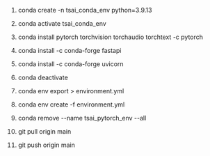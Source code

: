 1. conda create -n tsai_conda_env python=3.9.13
2. conda activate tsai_conda_env
3. conda install pytorch torchvision torchaudio torchtext -c pytorch
4. conda install -c conda-forge fastapi
5. conda install -c conda-forge uvicorn
6. conda deactivate
7. conda env export > environment.yml
8. conda env create -f environment.yml
9. conda remove --name tsai_pytorch_env --all


1. git pull origin main
2. git push origin main

